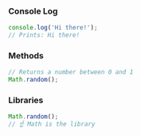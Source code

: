 ### Console Log
```javascript
console.log('Hi there!');
// Prints: Hi there!
```

### Methods
```javascript
// Returns a number between 0 and 1
Math.random();
```

### Libraries
```js
Math.random();
// ☝️ Math is the library
```

### 